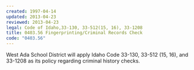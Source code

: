 ```yaml
---
created: 1997-04-14
updated: 2013-04-23
reviewed: 2013-04-23
legal: Code of Idaho,33-130, 33-512(15, 16), 33-1208
title: 0403.56 Fingerprinting/Criminal Records Check
code: "0403.56"
---
```


West Ada School District will apply Idaho Code 33-130, 33-512 (15, 16), and 33-1208 as its policy regarding criminal history checks.
